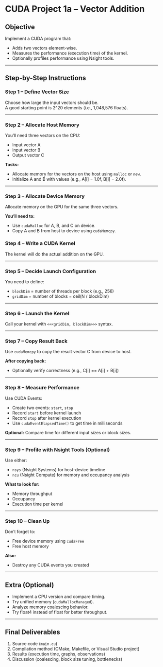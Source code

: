 # CUDA Project 1a – Vector Addition

## Objective

Implement a CUDA program that:

- Adds two vectors element-wise.
- Measures the performance (execution time) of the kernel.
- Optionally profiles performance using Nsight tools.

---

## Step-by-Step Instructions

### Step 1 – Define Vector Size

Choose how large the input vectors should be.  
A good starting point is 2^20 elements (i.e., 1,048,576 floats).

---

### Step 2 – Allocate Host Memory

You’ll need three vectors on the CPU:

- Input vector A
- Input vector B
- Output vector C

**Tasks:**

- Allocate memory for the vectors on the host using `malloc` or `new`.
- Initialize A and B with values (e.g., A[i] = 1.0f, B[i] = 2.0f).

---

### Step 3 – Allocate Device Memory

Allocate memory on the GPU for the same three vectors.

**You’ll need to:**

- Use `cudaMalloc` for A, B, and C on device.
- Copy A and B from host to device using `cudaMemcpy`.

### Step 4 – Write a CUDA Kernel

The kernel will do the actual addition on the GPU.

---

### Step 5 – Decide Launch Configuration

You need to define:

- `blockDim` = number of threads per block (e.g., 256)
- `gridDim` = number of blocks = ceil(N / blockDim)

---

### Step 6 – Launch the Kernel

Call your kernel with `<<<gridDim, blockDim>>>` syntax.

---

### Step 7 – Copy Result Back

Use `cudaMemcpy` to copy the result vector C from device to host.

**After copying back:**

- Optionally verify correctness (e.g., C[i] == A[i] + B[i])

---

### Step 8 – Measure Performance

Use CUDA Events:

- Create two events: `start`, `stop`
- Record `start` before kernel launch
- Record `stop` after kernel execution
- Use `cudaEventElapsedTime()` to get time in milliseconds

**Optional:** Compare time for different input sizes or block sizes.

---

### Step 9 – Profile with Nsight Tools (Optional)

Use either:

- `nsys` (Nsight Systems) for host-device timeline
- `ncu` (Nsight Compute) for memory and occupancy analysis

**What to look for:**

- Memory throughput
- Occupancy
- Execution time per kernel

---

### Step 10 – Clean Up

Don’t forget to:

- Free device memory using `cudaFree`
- Free host memory

**Also:**

- Destroy any CUDA events you created

---

## Extra (Optional)

- Implement a CPU version and compare timing.
- Try unified memory (`cudaMallocManaged`).
- Analyze memory coalescing behavior.
- Try float4 instead of float for better throughput.

---

## Final Deliverables

1. Source code (`main.cu`)
2. Compilation method (CMake, Makefile, or Visual Studio project)
3. Results (execution time, graphs, observations)
4. Discussion (coalescing, block size tuning, bottlenecks)
